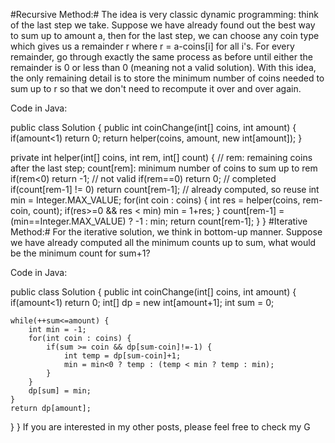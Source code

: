 #Recursive Method:#
The idea is very classic dynamic programming: think of the last step we take. Suppose we have already found out the best way to sum up to amount a, then for the last step, we can choose any coin type which gives us a remainder r where r = a-coins[i] for all i's. For every remainder, go through exactly the same process as before until either the remainder is 0 or less than 0 (meaning not a valid solution). With this idea, the only remaining detail is to store the minimum number of coins needed to sum up to r so that we don't need to recompute it over and over again.

Code in Java:

public class Solution {
public int coinChange(int[] coins, int amount) {
    if(amount<1) return 0;
    return helper(coins, amount, new int[amount]);
}

private int helper(int[] coins, int rem, int[] count) { // rem: remaining coins after the last step; count[rem]: minimum number of coins to sum up to rem
    if(rem<0) return -1; // not valid
    if(rem==0) return 0; // completed
    if(count[rem-1] != 0) return count[rem-1]; // already computed, so reuse
    int min = Integer.MAX_VALUE;
    for(int coin : coins) {
        int res = helper(coins, rem-coin, count);
        if(res>=0 && res < min)
            min = 1+res;
    }
    count[rem-1] = (min==Integer.MAX_VALUE) ? -1 : min;
    return count[rem-1];
}
}
#Iterative Method:#
For the iterative solution, we think in bottom-up manner. Suppose we have already computed all the minimum counts up to sum, what would be the minimum count for sum+1?

Code in Java:

public class Solution {
public int coinChange(int[] coins, int amount) {
    if(amount<1) return 0;
    int[] dp = new int[amount+1];
    int sum = 0;
    
	while(++sum<=amount) {
		int min = -1;
    	for(int coin : coins) {
    		if(sum >= coin && dp[sum-coin]!=-1) {
    			int temp = dp[sum-coin]+1;
    			min = min<0 ? temp : (temp < min ? temp : min);
    		}
    	}
    	dp[sum] = min;
	}
	return dp[amount];
}
}
If you are interested in my other posts, please feel free to check my G